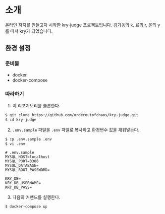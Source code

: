 # 소개
온라인 저지를 만들고자 시작한 kry-judge 프로젝트입니다. 김기동의 k, 료의 r, 윤의 y를 따서 kry가 되었습니다.

## 환경 설정

### 준비물

- docker
- docker-compose

### 따라하기

1. 이 리포지토리를 클론한다.
```bash
$ git clone https://github.com/orderoutofchaos/kry-judge.git
$ cd kry-judge
```

2. `.env.sample` 파일을 `.env` 파일로 복사하고 환경변수 값을 채워넣는다.
```bash
$ cp .env.sample .env
$ vi .env
```
```text
# .env.sample
MYSQL_HOST=localhost
MYSQL_PORT=3306
MYSQL_DATABASE=
MYSQL_ROOT_PASSWORD=

KRY_DB=
KRY_DB_USERNAME=
KRY_DB_PASS=
```

3. 다음의 커맨드를 실행한다.
```bash
$ docker-compose up
```
